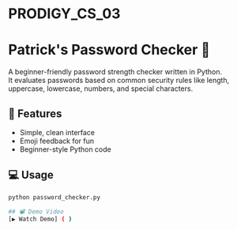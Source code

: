 # PRODIGY_CS_03
# Patrick's Password Checker 🔐

A beginner-friendly password strength checker written in Python.  
It evaluates passwords based on common security rules like length, uppercase, lowercase, numbers, and special characters.

## 🚀 Features
- Simple, clean interface
- Emoji feedback for fun
- Beginner-style Python code

## 💻 Usage
```bash
python password_checker.py

## 📽️ Demo Video
[▶️ Watch Demo] ( )

